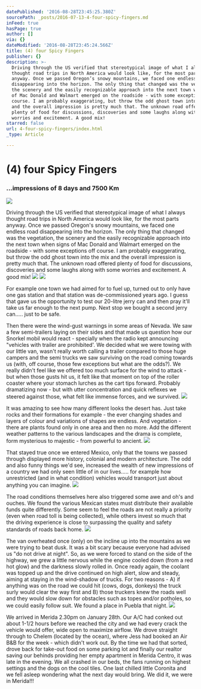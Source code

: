 ```yaml
---
datePublished: '2016-08-28T23:45:25.380Z'
sourcePath: _posts/2016-07-13-4-four-spicy-fingers.md
inFeed: true
hasPage: true
author: []
via: {}
dateModified: '2016-08-28T23:45:24.566Z'
title: (4) four Spicy Fingers
publisher: {}
description: >-
  Driving through the US verified that stereotypical image of what I always
  thought road trips in North America would look like, for the most parts
  anyway. Once we passed Oregon’s snowy mountains, we faced one endless road
  disappearing into the horizon. The only thing that changed was the vegetation,
  the scenery and the easily recognizable approach into the next town when signs
  of Mac Donald and Walmart emerged on the roadside - with some exceptions off
  course. I am probably exaggerating, but throw the odd ghost town into the mix
  and the overall impression is pretty much that. The unknown road offered
  plenty of food for discussions, discoveries and some laughs along with some
  worries and excitement. A good mix!
starred: false
url: 4-four-spicy-fingers/index.html
_type: Article

---
```

# (4) four Spicy Fingers

### ...impressions of 8 days and 7500 Km
![](https://the-grid-user-content.s3-us-west-2.amazonaws.com/f104bc6f-57ee-4279-a9c6-4a5b271d1c6a.png)

Driving through the US verified that stereotypical image of what I always thought road trips in North America would look like, for the most parts anyway. Once we passed Oregon's snowy mountains, we faced one endless road disappearing into the horizon. The only thing that changed was the vegetation, the scenery and the easily recognizable approach into the next town when signs of Mac Donald and Walmart emerged on the roadside - with some exceptions off course. I am probably exaggerating, but throw the odd ghost town into the mix and the overall impression is pretty much that. The unknown road offered plenty of food for discussions, discoveries and some laughs along with some worries and excitement. A good mix!
![](https://the-grid-user-content.s3-us-west-2.amazonaws.com/21c788d9-2efd-48db-aa76-884af4d08c7c.jpg)
![](https://the-grid-user-content.s3-us-west-2.amazonaws.com/7bf1baa9-2fb1-49cd-9f91-c811e11b538d.jpg)

For example one town we had aimed for to fuel up, turned out to only have one gas station and that station was de-commissioned years ago. I guess that gave us the opportunity to test our 20-litre jerry can and then pray it'll take us far enough to the next pump. Next stop we bought a second jerry can..... just to be safe.

Then there were the wind-gust warnings in some areas of Nevada. We saw a few semi-trailers laying on their sides and that made us question how our Snorkel mobil would react - specially when the radio kept announcing "vehicles with trailer are prohibited'. We decided what we were towing with our little van, wasn't really worth calling a trailer compared to those huge campers and the semi trucks we saw surviving on the road coming towards us (with, off course, those few exceptions but what are the odds?). We really didn't feel like we offered too much surface for the wind to attack - but when those gusts hit us, it felt like that moment on top of the roller coaster where your stomach lurches as the cart tips forward. Probably dramatizing now - but with utter concentration and quick reflexes we steered against those, what felt like immense forces, and we survived.
![](https://s3-us-west-2.amazonaws.com/the-grid-img/p/cc3e2eec672a04d4a98e28cf15b47a3075da62c9.jpg)

It was amazing to see how many different looks the desert has. Just take rocks and their formations for example - the ever changing shades and layers of colour and variations of shapes are endless. And vegetation - there are plants found only in one area and then no more. Add the different weather patterns to the various landscapes and the drama is complete, form mysterious to majestic - from powerful to ancient.
![](https://the-grid-user-content.s3-us-west-2.amazonaws.com/a94a99d1-d556-4308-a077-0f14d3455776.jpg)

That stayed true once we entered Mexico, only that the towns we passed through displayed more history, colonial and modern architecture. The odd and also funny things we'd see, increased the wealth of new impressions of a country we had only seen little of in our lives..... for example how unrestricted (and in what condition) vehicles would transport just about anything you can imagine.
![](https://the-grid-user-content.s3-us-west-2.amazonaws.com/b5063a8f-3478-4f02-bc01-0d8352bb82d4.jpg)

The road conditions themselves here also triggered some awe and oh's and ouches. We found the various Mexican states must distribute their available funds quite differently. Some seem to feel the roads are not really a priority (even when road toll is being collected), while others invest so much that the driving experience is close to surpassing the quality and safety standards of roads back home.
![](https://the-grid-user-content.s3-us-west-2.amazonaws.com/0ecb8e04-4a71-42e2-a4a3-cb4f6e019071.jpg)

The van overheated once (only) on the incline up into the mountains as we were trying to beat dusk. It was a bit scary because everyone had advised us "do not drive at night". So, as we were forced to stand on the side of the highway, we grew a little nervous while the engine cooled down (from a red hot glow) and the darkness slowly rolled in. Once ready again, the coolant was topped up and the drive continued on high alert, slow and steady, aiming at staying in the wind-shadow of trucks. For two reasons - A) if anything was on the road we could hit (cows, dogs, donkeys) the truck surly would clear the way first and B) those truckers knew the roads well and they would slow down for obstacles such as topes and/or potholes, so we could easily follow suit. We found a place in Puebla that night.
![](https://the-grid-user-content.s3-us-west-2.amazonaws.com/e119bc90-e32f-417c-b641-5219296f3496.jpg)

We arrived in Merida 2.30pm on January 28th. Our A/C had conked out about 1-1/2 hours before we reached the city and we had every crack the vehicle would offer, wide open to maximize airflow. We drove straight through to Chelem (located by the ocean), where Jess had booked an Air B&B for the week - which didn't work out. By the time we had that sorted, drove back for take-out food on some parking lot and finally our realtor saving our behinds providing her empty apartment in Merida Centro, it was late in the evening. We all crashed in our beds, the fans running on highest settings and the dogs on the cool tiles. One last chilled little Coronita and we fell asleep wondering what the next day would bring. We did it, we were in Merida!!!